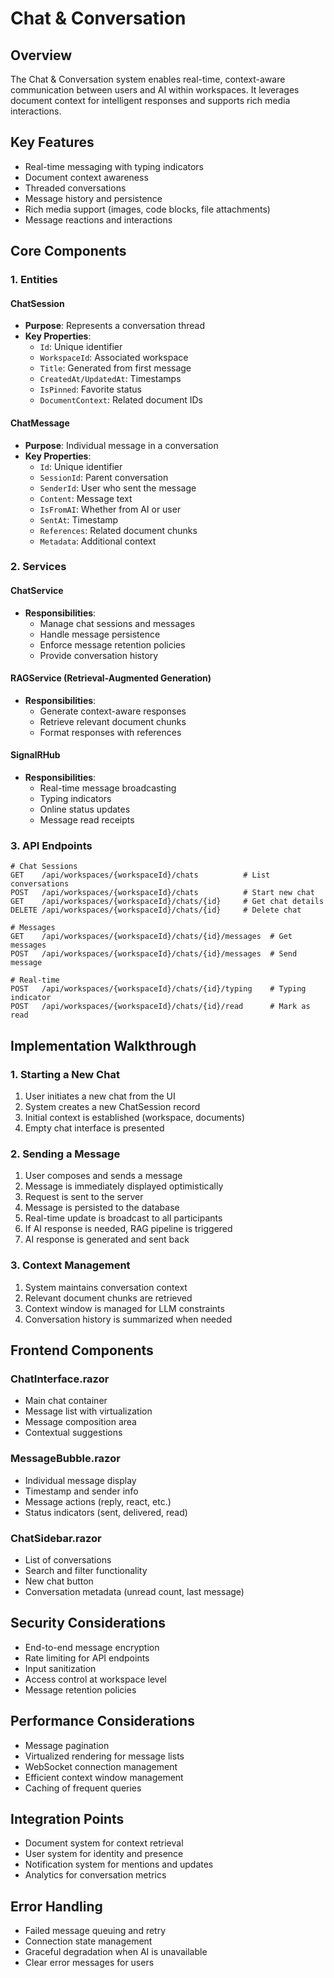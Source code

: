# Chat & Conversation

## Overview
The Chat & Conversation system enables real-time, context-aware communication between users and AI within workspaces. It leverages document context for intelligent responses and supports rich media interactions.

## Key Features
- Real-time messaging with typing indicators
- Document context awareness
- Threaded conversations
- Message history and persistence
- Rich media support (images, code blocks, file attachments)
- Message reactions and interactions

## Core Components

### 1. Entities

#### ChatSession
- **Purpose**: Represents a conversation thread
- **Key Properties**:
  - `Id`: Unique identifier
  - `WorkspaceId`: Associated workspace
  - `Title`: Generated from first message
  - `CreatedAt/UpdatedAt`: Timestamps
  - `IsPinned`: Favorite status
  - `DocumentContext`: Related document IDs

#### ChatMessage
- **Purpose**: Individual message in a conversation
- **Key Properties**:
  - `Id`: Unique identifier
  - `SessionId`: Parent conversation
  - `SenderId`: User who sent the message
  - `Content`: Message text
  - `IsFromAI`: Whether from AI or user
  - `SentAt`: Timestamp
  - `References`: Related document chunks
  - `Metadata`: Additional context

### 2. Services

#### ChatService
- **Responsibilities**:
  - Manage chat sessions and messages
  - Handle message persistence
  - Enforce message retention policies
  - Provide conversation history

#### RAGService (Retrieval-Augmented Generation)
- **Responsibilities**:
  - Generate context-aware responses
  - Retrieve relevant document chunks
  - Format responses with references

#### SignalRHub
- **Responsibilities**:
  - Real-time message broadcasting
  - Typing indicators
  - Online status updates
  - Message read receipts

### 3. API Endpoints

```http
# Chat Sessions
GET    /api/workspaces/{workspaceId}/chats          # List conversations
POST   /api/workspaces/{workspaceId}/chats          # Start new chat
GET    /api/workspaces/{workspaceId}/chats/{id}     # Get chat details
DELETE /api/workspaces/{workspaceId}/chats/{id}     # Delete chat

# Messages
GET    /api/workspaces/{workspaceId}/chats/{id}/messages  # Get messages
POST   /api/workspaces/{workspaceId}/chats/{id}/messages  # Send message

# Real-time
POST   /api/workspaces/{workspaceId}/chats/{id}/typing    # Typing indicator
POST   /api/workspaces/{workspaceId}/chats/{id}/read      # Mark as read
```

## Implementation Walkthrough

### 1. Starting a New Chat
1. User initiates a new chat from the UI
2. System creates a new ChatSession record
3. Initial context is established (workspace, documents)
4. Empty chat interface is presented

### 2. Sending a Message
1. User composes and sends a message
2. Message is immediately displayed optimistically
3. Request is sent to the server
4. Message is persisted to the database
5. Real-time update is broadcast to all participants
6. If AI response is needed, RAG pipeline is triggered
7. AI response is generated and sent back

### 3. Context Management
1. System maintains conversation context
2. Relevant document chunks are retrieved
3. Context window is managed for LLM constraints
4. Conversation history is summarized when needed

## Frontend Components

### ChatInterface.razor
- Main chat container
- Message list with virtualization
- Message composition area
- Contextual suggestions

### MessageBubble.razor
- Individual message display
- Timestamp and sender info
- Message actions (reply, react, etc.)
- Status indicators (sent, delivered, read)

### ChatSidebar.razor
- List of conversations
- Search and filter functionality
- New chat button
- Conversation metadata (unread count, last message)

## Security Considerations
- End-to-end message encryption
- Rate limiting for API endpoints
- Input sanitization
- Access control at workspace level
- Message retention policies

## Performance Considerations
- Message pagination
- Virtualized rendering for message lists
- WebSocket connection management
- Efficient context window management
- Caching of frequent queries

## Integration Points
- Document system for context retrieval
- User system for identity and presence
- Notification system for mentions and updates
- Analytics for conversation metrics

## Error Handling
- Failed message queuing and retry
- Connection state management
- Graceful degradation when AI is unavailable
- Clear error messages for users

